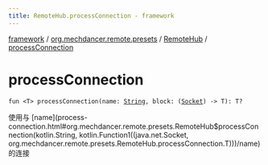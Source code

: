 ```yaml
---
title: RemoteHub.processConnection - framework
---
```


[framework](../../index.html) / [org.mechdancer.remote.presets](../index.html) / [RemoteHub](index.html) / [processConnection](./process-connection.html)

# processConnection

`fun <T> processConnection(name: `[`String`](https://kotlinlang.org/api/latest/jvm/stdlib/kotlin/-string/index.html)`, block: (`[`Socket`](https://docs.oracle.com/javase/6/docs/api/java/net/Socket.html)`) -> T): T?`

使用与 [name](process-connection.html#org.mechdancer.remote.presets.RemoteHub$processConnection(kotlin.String, kotlin.Function1((java.net.Socket, org.mechdancer.remote.presets.RemoteHub.processConnection.T)))/name) 的连接

